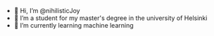 - 👋 Hi, I’m @nihilisticJoy
- 👀 I’m a student for my master's degree in the university of Helsinki
- 🌱 I’m currently learning machine learning

<!---
nihilisticJoy/nihilisticJoy is a ✨ special ✨ repository because its `README.md` (this file) appears on your GitHub profile.
You can click the Preview link to take a look at your changes.
--->
